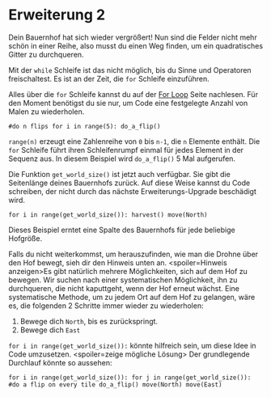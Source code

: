 # Erweiterung 2
Dein Bauernhof hat sich wieder vergrößert! Nun sind die Felder nicht mehr schön in einer Reihe, also musst du einen Weg finden, um ein quadratisches Gitter zu durchqueren.

Mit der `while` Schleife ist das nicht möglich, bis du Sinne und Operatoren freischaltest. Es ist an der Zeit, die `for` Schleife einzuführen.

Alles über die `for` Schleife kannst du auf der [For Loop](docs/scripting/for.md) Seite nachlesen. Für den Moment benötigst du sie nur, um Code eine festgelegte Anzahl von Malen zu wiederholen.

`#do n flips
for i in range(5):
	do_a_flip()`

`range(n)` erzeugt eine Zahlenreihe von `0` bis `n-1`, die `n` Elemente enthält. Die `for` Schleife führt ihren Schleifenrumpf einmal für jedes Element in der Sequenz aus. In diesem Beispiel wird `do_a_flip()` 5 Mal aufgerufen.

Die Funktion `get_world_size()` ist jetzt auch verfügbar. Sie gibt die Seitenlänge deines Bauernhofs zurück. Auf diese Weise kannst du Code schreiben, der nicht durch das nächste Erweiterungs-Upgrade beschädigt wird.

`for i in range(get_world_size()):
	harvest()
	move(North)`

Dieses Beispiel erntet eine Spalte des Bauernhofs für jede beliebige Hofgröße.

Falls du nicht weiterkommst, um herauszufinden, wie man die Drohne über den Hof bewegt, sieh dir den Hinweis unten an.
<spoiler=Hinweis anzeigen>Es gibt natürlich mehrere Möglichkeiten, sich auf dem Hof zu bewegen.
Wir suchen nach einer systematischen Möglichkeit, ihn zu durchqueren, die nicht kaputtgeht, wenn der Hof erneut wächst.
Eine systematische Methode, um zu jedem Ort auf dem Hof zu gelangen, wäre es, die folgenden 2 Schritte immer wieder zu wiederholen:

1. Bewege dich `North`, bis es zurückspringt.
2. Bewege dich `East`

`for i in range(get_world_size()):` könnte hilfreich sein, um diese Idee in Code umzusetzen.
</spoiler>
<spoiler=zeige mögliche Lösung> Der grundlegende Durchlauf könnte so aussehen:

`for i in range(get_world_size()):
	for j in range(get_world_size()):
		#do a flip on every tile
		do_a_flip()
		move(North)
	move(East)`
</spoiler>